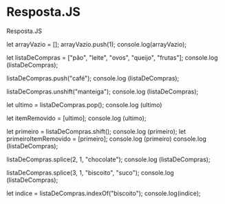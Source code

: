 # Resposta.JS
Resposta.JS

let arrayVazio = [];
arrayVazio.push(1);
console.log(arrayVazio);

 let listaDeCompras = ["pão", "leite", "ovos", "queijo", "frutas"];
console.log (listaDeCompras);

listaDeCompras.push("café");
console.log (listaDeCompras);

listaDeCompras.unshift("manteiga");
console.log (listaDeCompras);

let ultimo = listaDeCompras.pop();
console.log (ultimo)

let itemRemovido = [ultimo];
console.log (ultimo);

let primeiro = listaDeCompras.shift();
console.log (primeiro);
let primeiroItemRemovido = [primeiro];
console.log (primeiro)
console.log (listaDeCompras);


listaDeCompras.splice(2, 1, "chocolate");
console.log (listaDeCompras);

listaDeCompras.splice(3, 1, "biscoito", "suco");
console.log (listaDeCompras);

let indice = listaDeCompras.indexOf("biscoito");
console.log(indice);

